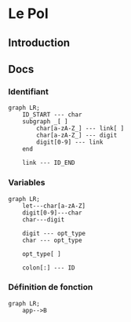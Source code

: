 # Le Pol


## Introduction


## Docs

### Identifiant 
```mermaid
graph LR;
    ID_START --- char
    subgraph _[ ]
        char[a-zA-Z_] --- link[ ]
        char[a-zA-Z_] --- digit
        digit[0-9] --- link
    end

    link --- ID_END

```
### Variables 

```mermaid
graph LR;
    let---char[a-zA-Z]
    digit[0-9]---char
    char---digit

    digit --- opt_type
    char --- opt_type

    opt_type[ ]

    colon[:] --- ID
```


### Définition de fonction
```mermaid
graph LR;
    app-->B
```